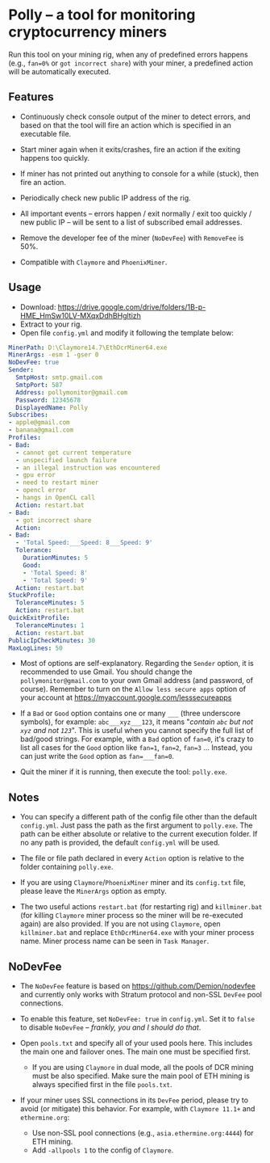 Polly &ndash; a tool for monitoring cryptocurrency miners
===================================================

Run this tool on your mining rig, when any of predefined errors happens (e.g., `fan=0%` or `got incorrect share`) with your miner, a predefined action will be automatically executed.

## Features
* Continuously check console output of the miner to detect errors, and based on that the tool will fire an action which is specified in an executable file.

* Start miner again when it exits/crashes, fire an action if the exiting happens too quickly.

* If miner has not printed out anything to console for a while (stuck), then fire an action.

* Periodically check new public IP address of the rig.

* All important events &ndash; errors happen / exit normally / exit too quickly / new public IP &ndash; will be sent to a list of subscribed email addresses.

* Remove the developer fee of the miner (`NoDevFee`) with `RemoveFee` is 50%.
* Compatible with `Claymore` and `PhoenixMiner`.

## Usage
* Download: https://drive.google.com/drive/folders/1B-p-HME_HmSw10LV-MXqxDdhBHgltizh
* Extract to your rig.
* Open file `config.yml` and modify it following the template below:

```yaml
MinerPath: D:\Claymore14.7\EthDcrMiner64.exe
MinerArgs: -esm 1 -gser 0
NoDevFee: true
Sender:
  SmtpHost: smtp.gmail.com
  SmtpPort: 587
  Address: pollymonitor@gmail.com
  Password: 12345678
  DisplayedName: Polly
Subscribes:
- apple@gmail.com
- banana@gmail.com
Profiles:
- Bad:
  - cannot get current temperature
  - unspecified launch failure
  - an illegal instruction was encountered
  - gpu error
  - need to restart miner
  - opencl error
  - hangs in OpenCL call
  Action: restart.bat
- Bad:
  - got incorrect share
  Action:
- Bad:
  - 'Total Speed:___Speed: 8___Speed: 9'
  Tolerance:
    DurationMinutes: 5
    Good:
    - 'Total Speed: 8'
    - 'Total Speed: 9'
  Action: restart.bat
StuckProfile:
  ToleranceMinutes: 5
  Action: restart.bat
QuickExitProfile:
  ToleranceMinutes: 1
  Action: restart.bat
PublicIpCheckMinutes: 30
MaxLogLines: 50
```

* Most of options are self-explanatory. Regarding the `Sender` option, it is recommended to use Gmail. You should change the `pollymonitor@gmail.com` to your own Gmail address (and password, of course). Remember to turn on the  `Allow less secure apps` option of your account at https://myaccount.google.com/lesssecureapps

* If a `Bad` or `Good` option contains one or many `___` (three underscore symbols), for example: `abc___xyz___123`, it means "_contain `abc` but not `xyz` and not `123`_". This is useful when you cannot specify the full list of bad/good strings. For example, with a `Bad` option of `fan=0`, it's crazy to list all cases for the `Good` option like `fan=1`, `fan=2`, `fan=3` ... Instead, you can just write the `Good` option as `fan=___fan=0`.

* Quit the miner if it is running, then execute the tool: `polly.exe`.

## Notes
* You can specify a different path of the config file other than the default `config.yml`. Just pass the path as the first argument to `polly.exe`. The path can be either absolute or relative to the current execution folder. If no any path is provided, the default `config.yml` will be used.

* The file or file path declared in every `Action` option is relative to the folder containing `polly.exe`.

* If you are using `Claymore`/`PhoenixMiner` miner and its `config.txt` file, please leave the `MinerArgs` option as empty.

* The two useful actions `restart.bat` (for restarting rig) and `killminer.bat` (for killing `Claymore` miner process so the miner will be re-executed again) are also provided. If you are not using `Claymore`, open `killminer.bat` and replace `EthDcrMiner64.exe` with your miner process name. Miner process name can be seen in `Task Manager`.

## NoDevFee
* The `NoDevFee` feature is based on https://github.com/Demion/nodevfee and currently only works with Stratum protocol and non-SSL `DevFee` pool connections.

* To enable this feature, set `NoDevFee: true` in `config.yml`. Set it to `false` to disable `NoDevFee` &ndash; _frankly, you and I should do that_.

* Open `pools.txt` and specify all of your used pools here. This includes the main one and failover ones. The main one must be specified first.
    * If you are using `Claymore` in dual mode, all the pools of DCR mining must be also specified. Make sure the main pool of ETH mining is always specified first in the file `pools.txt`.

* If your miner uses SSL connections in its `DevFee` period, please try to avoid (or mitigate) this behavior. For example, with `Claymore 11.1+` and `ethermine.org`:
    * Use non-SSL pool connections (e.g., `asia.ethermine.org:4444`) for ETH mining.
    * Add `-allpools 1` to the config of `Claymore`.
